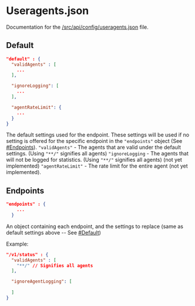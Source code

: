 # Useragents.json

Documentation for the [/src/api/config/useragents.json](/src/api/config/useragents.json) file.

## Default
```json
"default" : {
  "validAgents" : [
    ...
  ],

  "ignoreLogging": [
    ...
  ],

  "agentRateLimit": {
    ...
  }
}
```

The default settings used for the endpoint. These settings will be used if no setting is offered for the specific endpoint in the ``"endpoints"`` object (See [\#Endpoints](#endpoints)).
``"validAgents"`` - The agents that are valid under the default settings. (Using ``"**/"`` signifies all agents) 
``"ignoreLogging`` - The agents that will not be logged for statistics. (Using ``"**/"`` signifies all agents) (not yet implemented)
``"agentRateLimit"`` - The rate limit for the entire agent (not yet implemented).

## Endpoints 
```json
"endpoints" : {
    ...
  }
```

An object containing each endpoint, and the settings to replace (same as default settings above -- See [\#Default](#default))

Example:
```json
"/v1/status" : {
  "validAgents" : [
    "**/" // Signifies all agents
  ],

  "ignoreAgentLogging": [
    
  ]
}
```